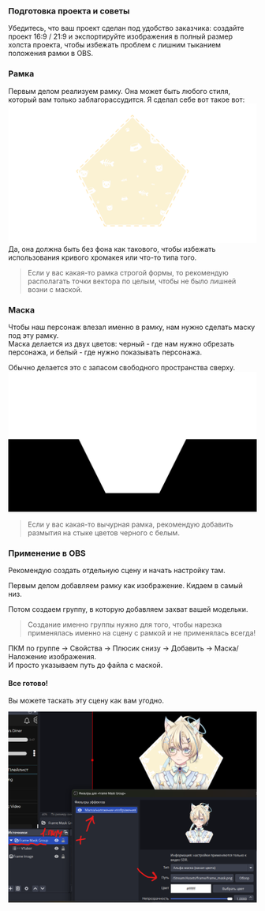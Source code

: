 ### Подготовка проекта и советы

Убедитесь, что ваш проект сделан под удобство заказчика:
создайте проект 16:9 / 21:9 и экспортируйте изображения в полный размер
холста проекта, чтобы избежать проблем с лишним тыканием положения рамки
в OBS.

### Рамка

Первым делом реализуем рамку. Она может быть любого стиля,
который вам только заблагорассудится. Я сделал себе вот такое вот:
<img src="./frame.png">
Да, она должна быть без фона как такового, чтобы избежать использования
кривого хромакея или что-то типа того.

> Если у вас какая-то рамка строгой формы, то рекомендую располагать
> точки вектора по целым, чтобы не было лишней возни с маской.

### Маска

Чтобы наш персонаж влезал именно в рамку, нам нужно сделать
маску под эту рамку.\
Маска делается из двух цветов: черный - где нам нужно обрезать персонажа,
и белый - где нужно показывать персонажа.

Обычно делается это с запасом свободного пространства сверху.
<img src="./mask.png">

> Если у вас какая-то вычурная рамка, рекомендую добавить размытия на стыке
> цветов черного с белым.

### Применение в OBS

Рекомендую создать отдельную сцену и начать настройку там.

Первым делом добавляем рамку как изображение. Кидаем в самый низ.

Потом создаем группу, в которую добавляем захват вашей модельки.
> Создание именно группы нужно для того, чтобы нарезка применялась
> именно на сцену с рамкой и не применялась всегда!

ПКМ по группе -> Свойства -> Плюсик снизу -> Добавить ->
Маска/Наложение изображения.\
И просто указываем путь до файла с маской.

#### Все готово!

Вы можете таскать эту сцену как вам угодно.

<img src="./obs.png">
